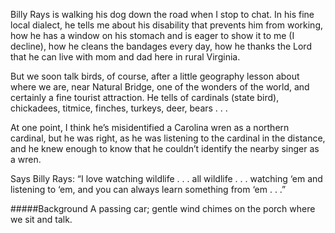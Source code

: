 Billy Rays is walking his dog down the road when I stop to chat. In his fine local dialect, he tells me about his disability that prevents him from working, how he has a window on his stomach and is eager to show it to me (I decline), how he cleans the bandages every day, how he thanks the Lord that he can live with mom and dad here in rural Virginia. 

But we soon talk birds, of course, after a little geography lesson about where we are, near Natural Bridge, one of the wonders of the world, and certainly a fine tourist attraction. He tells of cardinals (state bird), chickadees, titmice, finches, turkeys, deer, bears . . . 

At one point, I think he’s misidentified a Carolina wren as a northern cardinal, but he was right, as he was listening to the cardinal in the distance, and he knew enough to know that he couldn’t identify the nearby singer as a wren. 

Says Billy Rays: “I love watching wildlife . . . all wildlife . . . watching ‘em and listening to ‘em, and you can always learn something from ‘em . . .”

#####Background
A passing car; gentle wind chimes on the porch where we sit and talk. 
